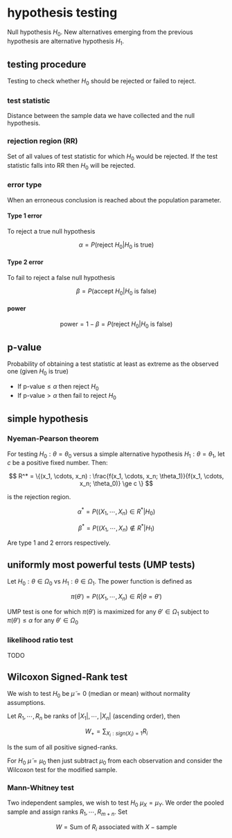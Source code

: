 # hypothesis testing

Null hypothesis $H_0$. New alternatives emerging from the previous hypothesis are alternative hypothesis $H_1$.

## testing procedure

Testing to check whether $H_0$ should be rejected or failed to reject.

### test statistic

Distance between the sample data we have collected and the null hypothesis.

### rejection region (RR)

Set of all values of test statistic for which $H_0$ would be rejected. If the test statistic falls into RR then $H_0$ will be rejected.

### error type

When an erroneous conclusion is reached about the population parameter.

#### Type 1 error

To reject a true null hypothesis

$$
\alpha = P(\text{reject } H_0|H_0 \text{ is true})
$$

#### Type 2 error

To fail to reject a false null hypothesis

$$
\beta = P(\text{accept } H_0|H_0 \text{ is false})
$$

#### power

$$
\text{power} = 1 - \beta = P(\text{reject } H_0|H_0 \text{ is false})
$$

## p-value

Probability of obtaining a test statistic at least as extreme as the observed one (given $H_0$ is true)

- If $\text{p-value} \le \alpha$ then reject $H_0$
- If $\text{p-value} > \alpha$ then fail to reject $H_0$

## simple hypothesis

### Nyeman-Pearson theorem

For testing $H_0: \theta = \theta_0$ versus a simple alternative hypothesis $H_1: \theta = \theta_1$, let $c$ be a positive fixed number. Then:

$$
R^* = \{(x_1, \cdots, x_n) : \frac{f(x_1, \cdots, x_n; \theta_1)}{f(x_1, \cdots, x_n; \theta_0)} \ge c \}
$$

is the rejection region.

$$
\alpha^* = P((X_1, \cdots, X_n) \in R^* | H_0)
$$

$$
\beta^* = P((X_1, \cdots, X_n) \notin R^* | H_1)
$$

Are type 1 and 2 errors respectively.

## uniformly most powerful tests (UMP tests)

Let $H_0: \theta \in \Omega_0$ vs $H_1: \theta \in \Omega_1$. The power function is defined as

$$
\pi(\theta') = P((X_1, \cdots, X_n) \in R|\theta = \theta')
$$

UMP test is one for which $\pi(\theta')$ is maximized for any $\theta' \in \Omega_1$ subject to $\pi(\theta') \le \alpha$ for any $\theta' \in \Omega_0$

### likelihood ratio test

TODO

## Wilcoxon Signed-Rank test

We wish to test $H_0$ be $\tilde \mu = 0$ (median or mean) without normality assumptions.

Let $R_1, \cdots, R_n$ be ranks of $|X_1|, \cdots, |X_n|$ (ascending order), then

$$
W_+ = \sum_{X_i:sign(X_i)=1} R_i
$$

Is the sum of all positive signed-ranks.

For $H_0$ $\tilde \mu = \mu_0$ then just subtract $\mu_0$ from each observation and consider the Wilcoxon test for the modified sample.

### Mann-Whitney test

Two independent samples, we wish to test $H_0$ $\mu_X = \mu_Y$. We order the pooled sample and assign ranks $R_1, \cdots, R_{m+n}$. Set

$$
W = \text{Sum of } R_i \text{ associated with } X-\text{sample}
$$
